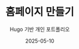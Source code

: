---
title: "홈페이지 만들기"
subtitle: "Hugo 기반 개인 포트폴리오"
date: 2025-05-10
summary: "Hugo를 활용해 개인 포트폴리오 웹사이트를 구축한 프로젝트입니다."
type: project
layout: single
featured: true
show_author: false

# 이미지 (카드 썸네일로 사용됨)
image:
  filename: featured.jpg
  preview_only: false
---